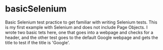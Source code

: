 # basicSelenium
Basic Selenium test practice to get familiar with writing Selenium tests. This is
my first example with Selenium and does not include Page Objects. I wrote two basic 
tets here, one that goes into a webpage and checks for a header, and the other test 
goes to the default Google webpage and gets the title to test if the title is 'Google'.
